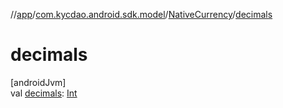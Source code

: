 //[app](../../../index.md)/[com.kycdao.android.sdk.model](../index.md)/[NativeCurrency](index.md)/[decimals](decimals.md)

# decimals

[androidJvm]\
val [decimals](decimals.md): [Int](https://kotlinlang.org/api/latest/jvm/stdlib/kotlin/-int/index.html)
